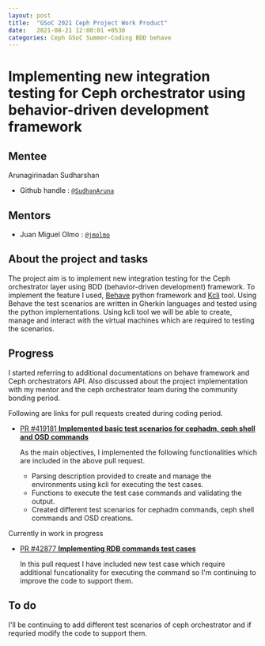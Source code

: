 ```yaml
---
layout: post
title:  "GSoC 2021 Ceph Project Work Product"
date:   2021-08-21 12:00:01 +0530
categories: Ceph GSoC Summer-Coding BDD behave
---
```

# Implementing new integration testing for Ceph orchestrator using behavior-driven development framework
 
## Mentee
Arunagirinadan Sudharshan
* Github handle : [`@SudhanAruna`](https://github.com/SudhanAruna)
 
## Mentors
 
* Juan Miguel Olmo  : [`@jmolmo`](https://github.com/jmolmo)
 
## About the project and tasks
The project aim is to implement new integration testing for the Ceph orchestrator layer using BDD (behavior-driven development) framework. To implement the feature I used, [Behave](https://behave.readthedocs.io/en/stable/philosophy.html) python framework and [Kcli](https://kcli.readthedocs.io/en/latest/) tool. Using Behave the test scenarios are written in Gherkin languages and tested using the python implementations. Using kcli tool we will be able to create, manage and interact with the virtual machines which are required to testing the scenarios. 

## Progress
I started referring to additional documentations on behave framework and Ceph orchestrators API. Also discussed about the project implementation with my mentor and the ceph orchestrator team during the community bonding period.  
 
Following are links for pull requests created during coding period.
 
* [PR #419181 __Implemented basic test scenarios for cephadm, ceph shell and OSD commands__ ](https://github.com/ceph/ceph/pull/41918)
 
    As the main objectives, I implemented the following functionalities which are included in the above pull request.
 
    * Parsing description provided to create and manage the environments using kcli for executing the test cases.
    * Functions to execute the test case commands and validating the output.
    * Created different test scenarios for cephadm commands, ceph shell commands and OSD creations. 
 
 
Currently in work in progress
 * [ PR #42877 __Implementing RDB commands test cases__ ](https://github.com/ceph/ceph/pull/42877)
    
    In this pull request I have included new test case which require additional funcationality for executing the command so I'm continuing to improve the code to support them.


## To do
 
I'll be continuing to add different test scenarios of ceph orchestrator and if requried modify the code to support them.
 
